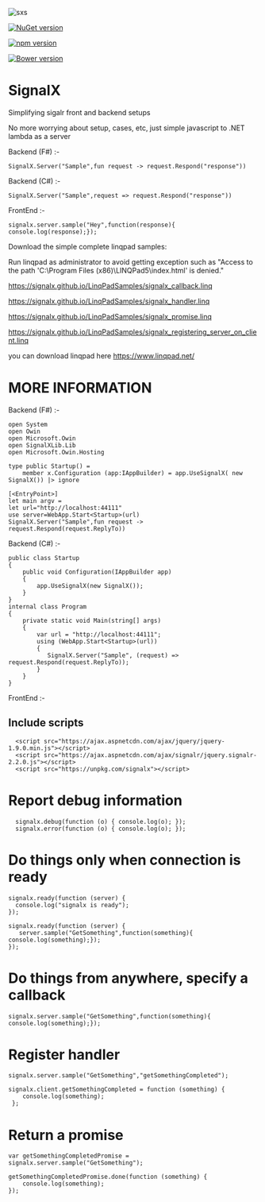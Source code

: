 ![sxs](https://cloud.githubusercontent.com/assets/2102748/18841414/a912f0bc-83df-11e6-81ca-608ac62cac47.png) 

[![NuGet version](https://badge.fury.io/nu/signalx.svg)](https://badge.fury.io/nu/signalx)

[![npm version](https://badge.fury.io/js/signalx.svg)](https://badge.fury.io/js/signalx)

[![Bower version](https://badge.fury.io/bo/signalx.svg)](https://badge.fury.io/bo/signalx)

# SignalX
Simplifying sigalr front and backend  setups

No more worrying about setup, cases, etc, just simple javascript to .NET lambda as a server


Backend (F#) :-

	SignalX.Server("Sample",fun request -> request.Respond("response"))	
	
Backend (C#) :-

	SignalX.Server("Sample",request => request.Respond("response"))	
	
	
FrontEnd :-
    
    signalx.server.sample("Hey",function(response){ console.log(response);});

	
	
Download the simple complete linqpad samples:

Run linqpad as administrator to avoid getting exception such as  "Access to the path 'C:\Program Files (x86)\LINQPad5\index.html' is denied."

https://signalx.github.io/LinqPadSamples/signalx_callback.linq

https://signalx.github.io/LinqPadSamples/signalx_handler.linq

https://signalx.github.io/LinqPadSamples/signalx_promise.linq

https://signalx.github.io/LinqPadSamples/signalx_registering_server_on_client.linq
	

you can download linqpad here https://www.linqpad.net/

	
	
	
	
MORE INFORMATION
==================================================================

Backend (F#) :-

    open System
    open Owin
    open Microsoft.Owin
    open SignalXLib.Lib
    open Microsoft.Owin.Hosting
	
    type public Startup() =
        member x.Configuration (app:IAppBuilder) = app.UseSignalX( new SignalX()) |> ignore
		
    [<EntryPoint>]
    let main argv = 
    let url="http://localhost:44111"
    use server=WebApp.Start<Startup>(url)
	SignalX.Server("Sample",fun request -> request.Respond(request.ReplyTo))	
	
	

Backend (C#) :-

    public class Startup
	{
		public void Configuration(IAppBuilder app)
		{
			app.UseSignalX(new SignalX());
		}
	}
	internal class Program
	{
		private static void Main(string[] args)
		{
			var url = "http://localhost:44111";
			using (WebApp.Start<Startup>(url))
			{
			   SignalX.Server("Sample", (request) => request.Respond(request.ReplyTo));
			}
		}
	}
	
FrontEnd :-
	
Include scripts
----------------------------------------------------------------

      <script src="https://ajax.aspnetcdn.com/ajax/jquery/jquery-1.9.0.min.js"></script>     
      <script src="https://ajax.aspnetcdn.com/ajax/signalr/jquery.signalr-2.2.0.js"></script>
      <script src="https://unpkg.com/signalx"></script>


Report debug information
=========================================================

      signalx.debug(function (o) { console.log(o); });
      signalx.error(function (o) { console.log(o); });
 
Do things only when connection is ready
=========================================================
 
    signalx.ready(function (server) {
      console.log("signalx is ready");
    });
 
    signalx.ready(function (server) {
       server.sample("GetSomething",function(something){ console.log(something);});
    });
 
Do things from anywhere, specify a callback
=========================================================

    signalx.server.sample("GetSomething",function(something){ console.log(something);});
 
Register handler
=========================================================

    signalx.server.sample("GetSomething","getSomethingCompleted");
 
    signalx.client.getSomethingCompleted = function (something) {
        console.log(something);
     };
 
 
Return a promise
=========================================================

    var getSomethingCompletedPromise = signalx.server.sample("GetSomething");
 
    getSomethingCompletedPromise.done(function (something) {
        console.log(something);
    });
 
 
 
 
 
 
 
 
